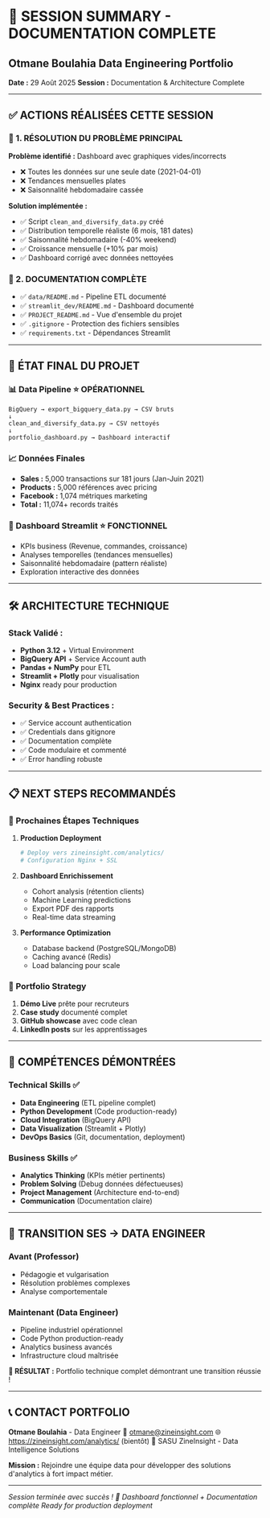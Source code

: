 # 📖 SESSION SUMMARY - DOCUMENTATION COMPLETE

## Otmane Boulahia Data Engineering Portfolio

**Date :** 29 Août 2025
**Session :** Documentation & Architecture Complete

---

## ✅ **ACTIONS RÉALISÉES CETTE SESSION**

### **🧹 1. RÉSOLUTION DU PROBLÈME PRINCIPAL**

**Problème identifié :** Dashboard avec graphiques vides/incorrects

- ❌ Toutes les données sur une seule date (2021-04-01)
- ❌ Tendances mensuelles plates
- ❌ Saisonnalité hebdomadaire cassée

**Solution implémentée :**

- ✅ Script `clean_and_diversify_data.py` créé
- ✅ Distribution temporelle réaliste (6 mois, 181 dates)
- ✅ Saisonnalité hebdomadaire (-40% weekend)
- ✅ Croissance mensuelle (+10% par mois)
- ✅ Dashboard corrigé avec données nettoyées

### **📝 2. DOCUMENTATION COMPLÈTE**

- ✅ `data/README.md` - Pipeline ETL documenté
- ✅ `streamlit_dev/README.md` - Dashboard documenté
- ✅ `PROJECT_README.md` - Vue d'ensemble du projet
- ✅ `.gitignore` - Protection des fichiers sensibles
- ✅ `requirements.txt` - Dépendances Streamlit

---

## 🎯 **ÉTAT FINAL DU PROJET**

### **📊 Data Pipeline** ⭐ OPÉRATIONNEL

```
BigQuery → export_bigquery_data.py → CSV bruts
↓
clean_and_diversify_data.py → CSV nettoyés
↓
portfolio_dashboard.py → Dashboard interactif
```

### **📈 Données Finales**

- **Sales :** 5,000 transactions sur 181 jours (Jan-Juin 2021)
- **Products :** 5,000 références avec pricing
- **Facebook :** 1,074 métriques marketing
- **Total :** 11,074+ records traités

### **🚀 Dashboard Streamlit** ⭐ FONCTIONNEL

- KPIs business (Revenue, commandes, croissance)
- Analyses temporelles (tendances mensuelles)
- Saisonnalité hebdomadaire (pattern réaliste)
- Exploration interactive des données

---

## 🛠️ **ARCHITECTURE TECHNIQUE**

### **Stack Validé :**

- **Python 3.12** + Virtual Environment
- **BigQuery API** + Service Account auth
- **Pandas + NumPy** pour ETL
- **Streamlit + Plotly** pour visualisation
- **Nginx** ready pour production

### **Security & Best Practices :**

- ✅ Service account authentication
- ✅ Credentials dans gitignore
- ✅ Documentation complète
- ✅ Code modulaire et commenté
- ✅ Error handling robuste

---

## 📋 **NEXT STEPS RECOMMANDÉS**

### **🔮 Prochaines Étapes Techniques**

1. **Production Deployment**

   ```bash
   # Deploy vers zineinsight.com/analytics/
   # Configuration Nginx + SSL
   ```

2. **Dashboard Enrichissement**
   - Cohort analysis (rétention clients)
   - Machine Learning predictions
   - Export PDF des rapports
   - Real-time data streaming

3. **Performance Optimization**
   - Database backend (PostgreSQL/MongoDB)
   - Caching avancé (Redis)
   - Load balancing pour scale

### **💼 Portfolio Strategy**

1. **Démo Live** prête pour recruteurs
2. **Case study** documenté complet
3. **GitHub showcase** avec code clean
4. **LinkedIn posts** sur les apprentissages

---

## 🎯 **COMPÉTENCES DÉMONTRÉES**

### **Technical Skills ✅**

- **Data Engineering** (ETL pipeline complet)
- **Python Development** (Code production-ready)
- **Cloud Integration** (BigQuery API)
- **Data Visualization** (Streamlit + Plotly)
- **DevOps Basics** (Git, documentation, deployment)

### **Business Skills ✅**

- **Analytics Thinking** (KPIs métier pertinents)
- **Problem Solving** (Debug données défectueuses)
- **Project Management** (Architecture end-to-end)
- **Communication** (Documentation claire)

---

## 💪 **TRANSITION SES → DATA ENGINEER**

### **Avant (Professor)**

- Pédagogie et vulgarisation
- Résolution problèmes complexes
- Analyse comportementale

### **Maintenant (Data Engineer)**

- Pipeline industriel opérationnel
- Code Python production-ready
- Analytics business avancés
- Infrastructure cloud maîtrisée

**🚀 RÉSULTAT :** Portfolio technique complet démontrant une transition réussie !

---

## 📞 **CONTACT PORTFOLIO**

**Otmane Boulahia** - Data Engineer
📧 <otmane@zineinsight.com>
🌐 <https://zineinsight.com/analytics/> (bientôt)
💼 SASU ZineInsight - Data Intelligence Solutions

**Mission :** Rejoindre une équipe data pour développer des solutions d'analytics à fort impact métier.

---

*Session terminée avec succès ! 🎉*
*Dashboard fonctionnel + Documentation complète*
*Ready for production deployment*
